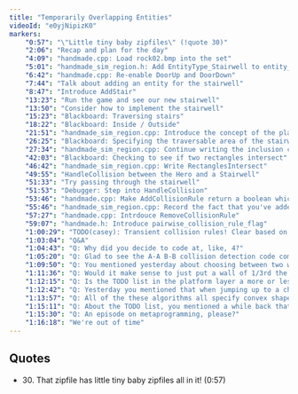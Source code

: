 ```yaml
---
title: "Temporarily Overlapping Entities"
videoId: "e0yjNipizK0"
markers:
    "0:57": "\"Little tiny baby zipfiles\" (!quote 30)"
    "2:06": "Recap and plan for the day"
    "4:09": "handmade.cpp: Load rock02.bmp into the set"
    "5:01": "handmade_sim_region.h: Add EntityType_Stairwell to entity_type"
    "6:42": "handmade.cpp: Re-enable DoorUp and DoorDown"
    "7:44": "Talk about adding an entity for the stairwell"
    "8:47": "Introduce AddStair"
    "13:23": "Run the game and see our new stairwell"
    "13:50": "Consider how to implement the stairwell"
    "15:23": "Blackboard: Traversing stairs"
    "18:22": "Blackboard: Inside / Outside"
    "21:51": "handmade_sim_region.cpp: Introduce the concept of the player being within regions of space"
    "26:25": "Blackboard: Specifying the traversable area of the stairwell"
    "27:34": "handmade_sim_region.cpp: Continue writing the inclusion check"
    "42:03": "Blackboard: Checking to see if two rectangles intersect"
    "46:42": "handmade_sim_region.cpp: Write RectanglesIntersect"
    "49:55": "HandleCollision between the Hero and a Stairwell"
    "51:33": "Try passing through the stairwell"
    "51:53": "Debugger: Step into HandleCollision"
    "53:46": "handmade.cpp: Make AddCollisionRule return a boolean which states whether or not the entity was already added"
    "55:46": "handmade_sim_region.cpp: Record the fact that you've added a collision rule if it's new"
    "57:27": "handmade.cpp: Intrdouce RemoveCollisionRule"
    "59:07": "handmade.h: Introduce pairwise_collision_rule_flag"
    "1:00:29": "TODO(casey): Transient collision rules! Clear based on flag"
    "1:03:04": "Q&A"
    "1:04:43": "Q: Why did you decide to code at, like, 4?"
    "1:05:20": "Q: Glad to see the A-A B-B collision detection code come up. Took me way too long to figure that one out"
    "1:09:50": "Q: You mentioned yesterday about choosing between two ways to solve the problem of large entities that overlap the sim region but are not in the selected chunks. It looked to me like you could use both solutions. If the entity is larger than the max entity size, still allow it and use the add it twice approach. Would this get you all the advantages of both with neither of the disadvantages?"
    "1:11:36": "Q: Would it make sense to just put a wall of 1/3rd the length on each side of the stairwell to handle the collision?"
    "1:12:15": "Q: Is the TODO list in the platform layer a more or less comprehensive list of changes you would do before shipping, or are there some additional things one should note?"
    "1:12:42": "Q: Yesterday you mentioned that when jumping up to a chunk above, the character would jump over the ground level Z=0 and then come down, however, since the jump code is making the Z position go to 0 from negative, wouldn't the character be pushed up to 0 as soon as it reached the low side of the upper chunk, and won't this cause problems when trying to move the character up the stairs?"
    "1:13:57": "Q: All of the these algorithms all specify convex shapes. Is there anything usable for concave shapes, or is it usually always the case that it's better to just split up a concave shape into multiple convex shapes?"
    "1:15:11": "Q: About the TODO list, you mentioned a while back that you want to code some sort of zooming out that would let you see entities outside the sim region"
    "1:15:30": "Q: An episode on metaprogramming, please?"
    "1:16:18": "We're out of time"
---
```


## Quotes

* 30\. That zipfile has little tiny baby zipfiles all in it! (0:57)
